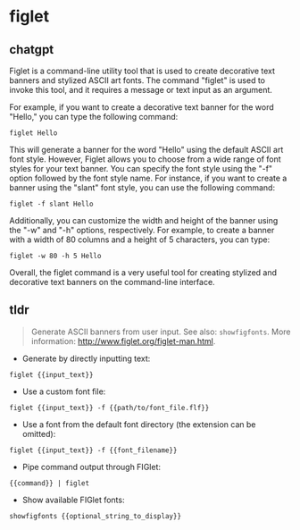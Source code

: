 # figlet 
## chatgpt 
Figlet is a command-line utility tool that is used to create decorative text banners and stylized ASCII art fonts. The command "figlet" is used to invoke this tool, and it requires a message or text input as an argument.

For example, if you want to create a decorative text banner for the word "Hello," you can type the following command:

`figlet Hello`

This will generate a banner for the word "Hello" using the default ASCII art font style. However, Figlet allows you to choose from a wide range of font styles for your text banner. You can specify the font style using the "-f" option followed by the font style name. For instance, if you want to create a banner using the "slant" font style, you can use the following command:

`figlet -f slant Hello`

Additionally, you can customize the width and height of the banner using the "-w" and "-h" options, respectively. For example, to create a banner with a width of 80 columns and a height of 5 characters, you can type:

`figlet -w 80 -h 5 Hello`

Overall, the figlet command is a very useful tool for creating stylized and decorative text banners on the command-line interface. 

## tldr 
 
> Generate ASCII banners from user input.
> See also: `showfigfonts`.
> More information: <http://www.figlet.org/figlet-man.html>.

- Generate by directly inputting text:

`figlet {{input_text}}`

- Use a custom font file:

`figlet {{input_text}} -f {{path/to/font_file.flf}}`

- Use a font from the default font directory (the extension can be omitted):

`figlet {{input_text}} -f {{font_filename}}`

- Pipe command output through FIGlet:

`{{command}} | figlet`

- Show available FIGlet fonts:

`showfigfonts {{optional_string_to_display}}`
